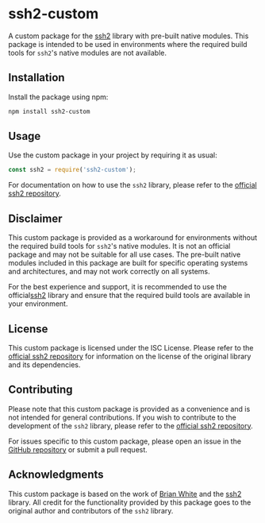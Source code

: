 # ssh2-custom

A custom package for the [ssh2](https://github.com/mscdex/ssh2) library with pre-built native modules. This package is intended to be used in environments where the required build tools for `ssh2`'s native modules are not available.

## Installation

Install the package using npm:

```sh
npm install ssh2-custom
```

## Usage

Use the custom package in your project by requiring it as usual:

```javascript
const ssh2 = require('ssh2-custom');
```

For documentation on how to use the `ssh2` library, please refer to the [official ssh2 repository](https://github.com/mscdex/ssh2).

## Disclaimer

This custom package is provided as a workaround for environments without the required build tools for `ssh2`'s native modules. It is not an official package and may not be suitable for all use cases. The pre-built native modules included in this package are built for specific operating systems and architectures, and may not work correctly on all systems.

For the best experience and support, it is recommended to use the official[ssh2](https://github.com/mscdex/ssh2) library and ensure that the required build tools are available in your environment.

## License

This custom package is licensed under the ISC License. Please refer to the [official ssh2 repository](https://github.com/mscdex/ssh2) for information on the license of the original library and its dependencies.

## Contributing

Please note that this custom package is provided as a convenience and is not intended for general contributions. If you wish to contribute to the development of the `ssh2` library, please refer to the [official ssh2 repository](https://github.com/mscdex/ssh2).

For issues specific to this custom package, please open an issue in the [GitHub repository](https://github.com/SaharAvr/ssh2-custom/issues) or submit a pull request.

## Acknowledgments

This custom package is based on the work of [Brian White](https://github.com/mscdex) and the [ssh2](https://github.com/mscdex/ssh2) library. All credit for the functionality provided by this package goes to the original author and contributors of the `ssh2` library.
